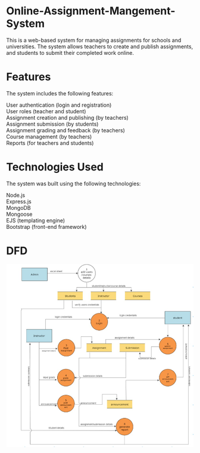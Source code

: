 # Online-Assignment-Mangement-System
This is a web-based system for managing assignments for schools and universities. The system allows teachers to create and publish assignments, and students to submit their completed work online.

# Features
The system includes the following features:

User authentication (login and registration)<br>
User roles (teacher and student) <br>
Assignment creation and publishing (by teachers) <br>
Assignment submission (by students) <br>
Assignment grading and feedback (by teachers) <br>
Course management (by teachers) <br>
Reports (for teachers and students) <br>

# Technologies Used
The system was built using the following technologies:

Node.js <br>
Express.js <br>
MongoDB <br>
Mongoose <br>
EJS (templating engine) <br>
Bootstrap (front-end framework) <br>

# DFD

![dfd](L1.jpg)
